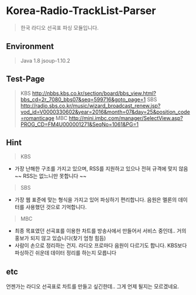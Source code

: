 # Korea-Radio-TrackList-Parser
> 한국 라디오 선곡표 파싱 모듈입니다.

## Environment
> Java 1.8
> jsoup-1.10.2

## Test-Page

> KBS
http://nbbs.kbs.co.kr/section/board/bbs_view.html?bbs_cd=2r_7080_bbs07&seq=599716&goto_page=1
> SBS
http://radio.sbs.co.kr/music/wizard_broadcast_renew.jsp?vod_id=V0000330602&year=2016&month=07&day=25&position_code=romanticage
> MBC
http://mini.imbc.com/manager/SelectView.asp?PROG_CD=FM4U000001271&SeqNo=1061&PG=1

## Hint

> KBS
- 가장 난해한 구조를 가지고 있으며, RSS를 지원하고 있으나 전혀 규격에 맞지 않음 ~~ RSS는 없느니만 못합니다 ~~
> SBS
- 가장 웹 표준에 맞는 형식을 가지고 있어 파싱하기 편리합니다. 음원은 멜론의 데이터를 사용했던 것으로 기억합니다.
> MBC
- 최종 목표였던 선곡표를 이용한 차트를 방송사에서 만들어서 서비스 중인데.. 거의 홍보가 되지 않고 있습니다(찾기 엄청 힘듬)
- 사람이 손으로 정리하는 건지. 라디오 프로마다 음원이 다르기도 합니다. KBS보다 파싱하긴 쉬운데 데이터 정리를 하는지 모릅니다

## etc
언젠가는 라디오 선곡표로 차트를 만들고 싶긴한데.. 그게 언제 될지는 모르겠네요.

